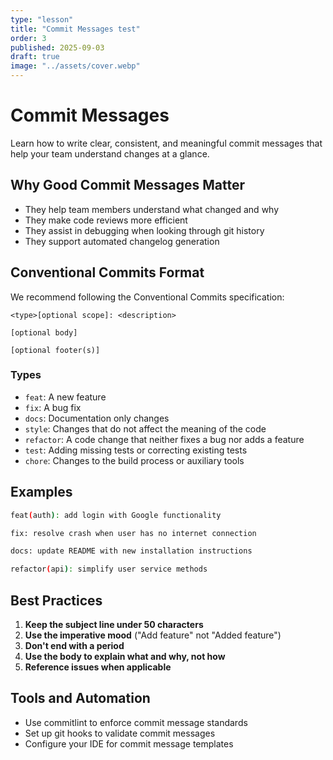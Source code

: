 ```yaml
---
type: "lesson"
title: "Commit Messages test"
order: 3
published: 2025-09-03
draft: true
image: "../assets/cover.webp"
---
```


# Commit Messages

Learn how to write clear, consistent, and meaningful commit messages that help your team understand changes at a glance.

## Why Good Commit Messages Matter

- They help team members understand what changed and why
- They make code reviews more efficient
- They assist in debugging when looking through git history
- They support automated changelog generation

## Conventional Commits Format

We recommend following the Conventional Commits specification:

```
<type>[optional scope]: <description>

[optional body]

[optional footer(s)]
```

### Types

- `feat`: A new feature
- `fix`: A bug fix
- `docs`: Documentation only changes
- `style`: Changes that do not affect the meaning of the code
- `refactor`: A code change that neither fixes a bug nor adds a feature
- `test`: Adding missing tests or correcting existing tests
- `chore`: Changes to the build process or auxiliary tools

## Examples

```bash
feat(auth): add login with Google functionality

fix: resolve crash when user has no internet connection

docs: update README with new installation instructions

refactor(api): simplify user service methods
```

## Best Practices

1. **Keep the subject line under 50 characters**
2. **Use the imperative mood** ("Add feature" not "Added feature")
3. **Don't end with a period**
4. **Use the body to explain what and why, not how**
5. **Reference issues when applicable**

## Tools and Automation

- Use commitlint to enforce commit message standards
- Set up git hooks to validate commit messages
- Configure your IDE for commit message templates
